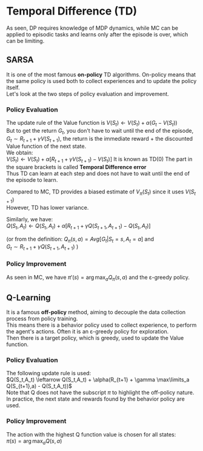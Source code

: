 # Temporal Difference (TD)
As seen, DP requires knowledge of MDP dynamics, while MC can be applied to episodic tasks and learns only after the episode is over, which can be limiting.  

## SARSA
It is one of the most famous **on-policy** TD algorithms.
On-policy means that the same policy is used both to collect experiences and to update the policy itself.  
Let's look at the two steps of policy evaluation and improvement.  

### Policy Evaluation
The update rule of the Value function is $V(S_t) \leftarrow V(S_t) + \alpha(G_t - V(S_t))$  
But to get the return $G_t$, you don't have to wait until the end of the episode, $G_t \sim R_{t+1} + \gamma V(S_{t+1})$, the return is the immediate reward + the discounted Value function of the next state.  
We obtain:  
$V(S_t) \leftarrow V(S_t) + \alpha [R_{t+1} + \gamma V(S_{t+1}) - V(S_t)]$
It is known as TD(0)
The part in the square brackets is called **Temporal Difference error**  
Thus TD can learn at each step and does not have to wait until the end of the episode to learn.  

Compared to MC, TD provides a biased estimate of $V_\pi(S_t)$ since it uses $V(S_{t+1})$  
However, TD has lower variance.  

Similarly, we have:  
$Q(S_t,A_t) \leftarrow Q(S_t,A_t) + \alpha [R_{t+1} + \gamma Q(S_{t+1},A_{t+1}) - Q(S_t,A_t)]$  

(or from the definition: $Q_\pi(s,a)=Avg[G_t|S_t=s,A_t=a]$ and  
$G_t \sim R_{t+1} + \gamma Q(S_{t+1},A_{t+1})$ )  

### Policy Improvement
As seen in MC, we have $\pi'(s) = \arg \max_a Q_\pi(s,a)$ and the ε-greedy policy.  

## Q-Learning
It is a famous **off-policy** method, aiming to decouple the data collection process from policy training.  
This means there is a behavior policy used to collect experience, to perform the agent's actions. Often it is an ε-greedy policy for exploration.  
Then there is a target policy, which is greedy, used to update the Value function.  

### Policy Evaluation
The following update rule is used:  
$Q(S_t,A_t) \leftarrow Q(S_t,A_t) + \alpha(R_{t+1} + \gamma \max\limits_a Q(S_{t+1},a) - Q(S_t,A_t))$  
Note that Q does not have the subscript $\pi$ to highlight the off-policy nature. In practice, the next state and rewards found by the behavior policy are used.

### Policy Improvement
The action with the highest Q function value is chosen for all states:  
$\pi(s) = \arg\max_a Q(s,a)$  
